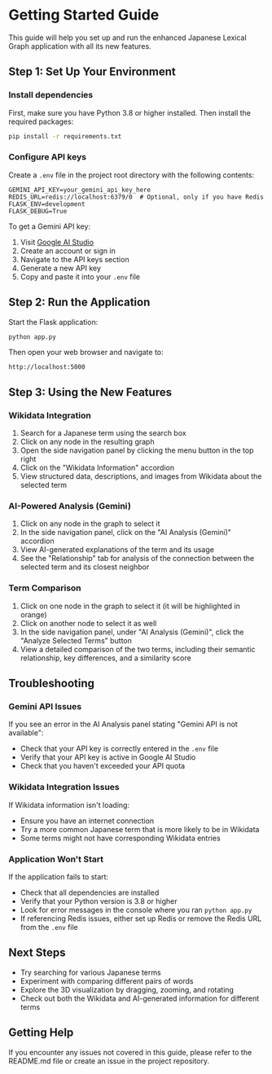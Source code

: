 # Getting Started Guide

This guide will help you set up and run the enhanced Japanese Lexical Graph application with all its new features.

## Step 1: Set Up Your Environment

### Install dependencies

First, make sure you have Python 3.8 or higher installed. Then install the required packages:

```bash
pip install -r requirements.txt
```

### Configure API keys

Create a `.env` file in the project root directory with the following contents:

```
GEMINI_API_KEY=your_gemini_api_key_here
REDIS_URL=redis://localhost:6379/0  # Optional, only if you have Redis
FLASK_ENV=development
FLASK_DEBUG=True
```

To get a Gemini API key:
1. Visit [Google AI Studio](https://ai.google.dev/)
2. Create an account or sign in
3. Navigate to the API keys section
4. Generate a new API key
5. Copy and paste it into your `.env` file

## Step 2: Run the Application

Start the Flask application:

```bash
python app.py
```

Then open your web browser and navigate to:

```
http://localhost:5000
```

## Step 3: Using the New Features

### Wikidata Integration

1. Search for a Japanese term using the search box
2. Click on any node in the resulting graph
3. Open the side navigation panel by clicking the menu button in the top right
4. Click on the "Wikidata Information" accordion
5. View structured data, descriptions, and images from Wikidata about the selected term

### AI-Powered Analysis (Gemini)

1. Click on any node in the graph to select it
2. In the side navigation panel, click on the "AI Analysis (Gemini)" accordion
3. View AI-generated explanations of the term and its usage
4. See the "Relationship" tab for analysis of the connection between the selected term and its closest neighbor

### Term Comparison

1. Click on one node in the graph to select it (it will be highlighted in orange)
2. Click on another node to select it as well
3. In the side navigation panel, under "AI Analysis (Gemini)", click the "Analyze Selected Terms" button
4. View a detailed comparison of the two terms, including their semantic relationship, key differences, and a similarity score

## Troubleshooting

### Gemini API Issues

If you see an error in the AI Analysis panel stating "Gemini API is not available":
- Check that your API key is correctly entered in the `.env` file
- Verify that your API key is active in Google AI Studio
- Check that you haven't exceeded your API quota

### Wikidata Integration Issues

If Wikidata information isn't loading:
- Ensure you have an internet connection
- Try a more common Japanese term that is more likely to be in Wikidata
- Some terms might not have corresponding Wikidata entries

### Application Won't Start

If the application fails to start:
- Check that all dependencies are installed
- Verify that your Python version is 3.8 or higher
- Look for error messages in the console where you ran `python app.py`
- If referencing Redis issues, either set up Redis or remove the Redis URL from the `.env` file

## Next Steps

- Try searching for various Japanese terms
- Experiment with comparing different pairs of words
- Explore the 3D visualization by dragging, zooming, and rotating
- Check out both the Wikidata and AI-generated information for different terms

## Getting Help

If you encounter any issues not covered in this guide, please refer to the README.md file or create an issue in the project repository. 